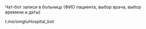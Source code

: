 Чат-бот записи в больницу (ФИО пациента, выбор врача, выбор времени и даты)

t.me/omgtuHospital_bot
